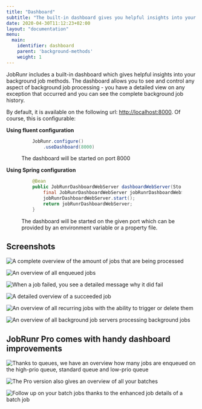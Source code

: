 ```yaml
---
title: "Dashboard"
subtitle: "The built-in dashboard gives you helpful insights into your background jobs"
date: 2020-04-30T11:12:23+02:00
layout: "documentation"
menu: 
  main: 
    identifier: dashboard
    parent: 'background-methods'
    weight: 1
---
```

JobRunr includes a built-in dashboard which gives helpful insights into your background job methods. The dashboard allows you to see and control any aspect of background job processing - you have a detailed view on any exception that occurred and you can see the complete background job history.

By default, it is available on the following url: [http://localhost:8000](http://localhost:8000). Of course, this is configurable:

__Using fluent configuration__
<figure>

```java
    JobRunr.configure()
        .useDashboard(8000)
```
<figcaption>The dashboard will be started on port 8000</figcaption>
</figure>

__Using Spring configuration__
<figure>

```java
    @Bean
    public JobRunrDashboardWebServer dashboardWebServer(StorageProvider storageProvider, JsonMapper jsonMapper, int port) {
        final JobRunrDashboardWebServer jobRunrDashboardWebServer = new JobRunrDashboardWebServer(storageProvider, jsonMapper, port);
        jobRunrDashboardWebServer.start();
        return jobRunrDashboardWebServer;
    }
```
<figcaption>The dashboard will be started on the given port which can be provided by an environment variable or a property file.</figcaption>
</figure>


## Screenshots

![](/documentation/jobrunr-overview-1.webp "A complete overview of the amount of jobs that are being processed")

![](/documentation/jobs-enqueued.webp "An overview of all enqueued jobs")

![](/documentation/job-details-failed-2.webp "When a job failed, you see a detailed message why it did fail")

![](/documentation/job-details-succeeded.webp "A detailed overview of a succeeded job")

![](/documentation/recurring-jobs-1.webp "An overview of all recurring jobs with the ability to trigger or delete them")

![](/documentation/job-servers.webp "An overview of all background job servers processing background jobs")

## JobRunr Pro comes with handy dashboard improvements

![](/documentation/jobrunr-pro-enqueued.webp "Thanks to queues, we have an overview how many jobs are enqueued on the high-prio queue, standard queue and low-prio queue")

![](/documentation/jobrunr-pro-batches.webp "The Pro version also gives an overview of all your batches")

![](/documentation/jobrunr-pro-batch-details.webp "Follow up on your batch jobs thanks to the enhanced job details of a batch job")

